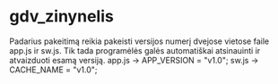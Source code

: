 # gdv_zinynelis
Padarius pakeitimą reikia pakeisti versijos numerį dvejose vietose faile app.js ir sw.js.
Tik tada programėlės galės automatiškai atsinauinti ir atvaizduoti esamą versiją.
app.js -> APP_VERSION = "v1.0";
sw.js -> CACHE_NAME = "v1.0";
